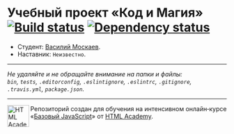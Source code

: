 # Учебный проект «Код и Магия» [![Build status][travis-image]][travis-url] [![Dependency status][dependency-image]][dependency-url]

* Студент: [Василий Москаев](https://up.htmlacademy.ru/javascript/8/user/138689).
* Наставник: `Неизвестно`.

---

_Не удаляйте и не обращайте внимание на папки и файлы:_<br>
_`bin`, `tests`, `.editorconfig`, `.eslintignore`, `.eslintrc`, `.gitignore`, `.travis.yml`, `package.json`._

---

<a href="https://htmlacademy.ru/intensive/javascript"><img align="left" width="50" height="50" title="HTML Academy" src="https://up.htmlacademy.ru/static/img/intensive/javascript/logo-for-github.svg"></a>

Репозиторий создан для обучения на интенсивном онлайн‑курсе «[Базовый JavaScript](https://htmlacademy.ru/intensive/javascript)» от [HTML Academy](https://htmlacademy.ru).

[travis-image]: https://travis-ci.org/htmlacademy-javascript/138689-code-and-magick.svg?branch=master
[travis-url]: https://travis-ci.org/htmlacademy-javascript/138689-code-and-magick
[dependency-image]: https://david-dm.org/htmlacademy-javascript/138689-code-and-magick.svg?style=flat-square
[dependency-url]: https://david-dm.org/htmlacademy-javascript/138689-code-and-magick
